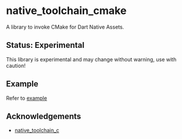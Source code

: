 # native_toolchain_cmake

A library to invoke CMake for Dart Native Assets.

## Status: Experimental

This library is experimental and may change without warning, use with caution!

## Example

Refer to [example](https://github.com/rainyl/native_toolchain_cmake/tree/main/example)

## Acknowledgements

- [native_toolchain_c](https://pub.dev/packages/native_toolchain_c)

